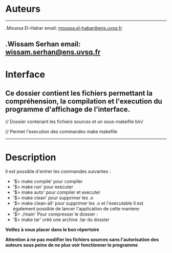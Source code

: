 # Auteurs

---
.Moussa El-Habar
email: moussa.el-habar@ens.uvsq.fr

.Wissam Serhan
email: wissam.serhan@ens.uvsq.fr
---



# Interface

Ce dossier contient les fichiers permettant la compréhension, la compilation et l'execution du programme d'affichage de l'interface.
---
// Dossier contenant les fichiers sources et un sous-makefile
bin/

// Permet l'execution des commandes make
makefile

---

# Description

Il est possible d'entrer les commandes suivantes :
- '$> make compile'	pour compiler
- '$> make run'		pour executer
- '$> make auto'	pour compiler et executer
- '$> make clean'	pour supprimer les .o
- '$> make clean-all'	pour supprimer les .o et l'executable
Il est également possible de lancer l'application de cette maniere:
- '$> ./main'
Pour compresser le dossier :
- '$> make tar'		créé une archive .tar du dossier

**Veillez à vous placer dans le bon répertoire**

**Attention à ne pas modifier les fichiers sources sans l'autorisation des auteurs sous peine de ne plus voir fonctionner le programme**
